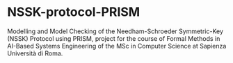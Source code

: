 # NSSK-protocol-PRISM
Modelling and Model Checking of the Needham-Schroeder Symmetric-Key (NSSK) Protocol using PRISM, project for the course of Formal Methods in AI-Based Systems Engineering of the MSc in Computer Science at Sapienza Università di Roma. 
